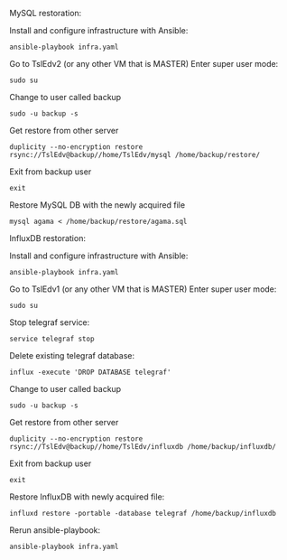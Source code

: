 MySQL restoration:

Install and configure infrastructure with Ansible:

    ansible-playbook infra.yaml

Go to TslEdv2 (or any other VM that is MASTER)
Enter super user mode:

    sudo su

Change to user called backup

    sudo -u backup -s

Get restore from other server

    duplicity --no-encryption restore rsync://TslEdv@backup//home/TslEdv/mysql /home/backup/restore/

Exit from backup user

    exit

Restore MySQL DB with the newly acquired file

    mysql agama < /home/backup/restore/agama.sql


InfluxDB restoration:

Install and configure infrastructure with Ansible:

    ansible-playbook infra.yaml

Go to TslEdv1 (or any other VM that is MASTER)
Enter super user mode:

    sudo su

Stop telegraf service:

    service telegraf stop

Delete existing telegraf database:

    influx -execute 'DROP DATABASE telegraf'

Change to user called backup

    sudo -u backup -s

Get restore from other server

    duplicity --no-encryption restore rsync://TslEdv@backup//home/TslEdv/influxdb /home/backup/influxdb/

Exit from backup user

    exit

Restore InfluxDB with newly acquired file:

    influxd restore -portable -database telegraf /home/backup/influxdb

Rerun ansible-playbook:

    ansible-playbook infra.yaml

